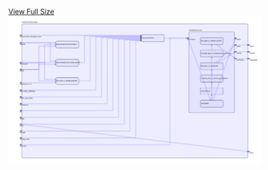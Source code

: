 [View Full Size](https://raw.githubusercontent.com/mingfang/terraform-k8s-modules/master/modules/zeebe/zeebe/diagram.svg?sanitize=true)<img src="diagram.svg"/>
